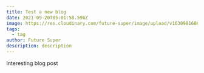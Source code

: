 ```yaml
---
title: Test a new blog
date: 2021-09-20T05:01:58.596Z
image: https://res.cloudinary.com/future-super/image/upload/v1630981686/bark.png
tags:
  - tag
author: Future Super
description: description
---
```

Interesting blog post